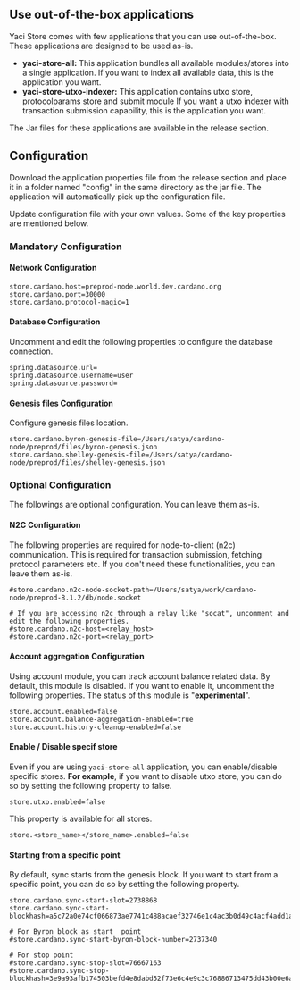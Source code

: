 ## Use out-of-the-box applications

Yaci Store comes with few applications that you can use out-of-the-box. These applications are designed to be used as-is.

- **yaci-store-all:** This application bundles all available modules/stores into a single application. If you want to index all available data, this is the application you want.
- **yaci-store-utxo-indexer:** This application contains utxo store,  protocolparams store and submit module If you want a utxo indexer with transaction submission capability, this is the application you want.

The Jar files for these applications are available in the release section.

## Configuration

Download the application.properties file from the release section and place it in a folder named "config" in the same directory as the jar file. 
The application will automatically pick up the configuration file.

Update configuration file with your own values. Some of the key properties are mentioned below.

### Mandatory Configuration

#### Network Configuration

```
store.cardano.host=preprod-node.world.dev.cardano.org
store.cardano.port=30000
store.cardano.protocol-magic=1
```

#### Database Configuration

Uncomment and edit the following properties to configure the database connection.

```
spring.datasource.url=
spring.datasource.username=user
spring.datasource.password=
```

#### Genesis files Configuration

Configure genesis files location.

```
store.cardano.byron-genesis-file=/Users/satya/cardano-node/preprod/files/byron-genesis.json
store.cardano.shelley-genesis-file=/Users/satya/cardano-node/preprod/files/shelley-genesis.json
```

### Optional Configuration
The followings are optional configuration. You can leave them as-is.

#### N2C Configuration

The following properties are required for node-to-client (n2c) communication. This is required for transaction submission,
fetching protocol parameters etc. If you don't need these functionalities, you can leave them as-is.
```
#store.cardano.n2c-node-socket-path=/Users/satya/work/cardano-node/preprod-8.1.2/db/node.socket

# If you are accessing n2c through a relay like "socat", uncomment and edit the following properties.
#store.cardano.n2c-host=<relay_host>
#store.cardano.n2c-port=<relay_port>
```

#### Account aggregation Configuration

Using account module, you can track account balance related data. By default, this module is disabled. If you want to enable it, uncomment the following properties.
The status of this module is "**experimental**".

```
store.account.enabled=false
store.account.balance-aggregation-enabled=true
store.account.history-cleanup-enabled=false
```

#### Enable / Disable specif store

Even if you are using ``yaci-store-all`` application, you can enable/disable specific stores. **For example**, if you want to disable utxo store, you can do so by setting the following property to false.

```
store.utxo.enabled=false
```

This property is available for all stores.

```
store.<store_name></store_name>.enabled=false
```

#### Starting from a specific point

By default, sync starts from the genesis block. If you want to start from a specific point, you can do so by setting the following property.

```
store.cardano.sync-start-slot=2738868
store.cardano.sync-start-blockhash=a5c72a0e74cf066873ae7741c488acaef32746e1c4ac3b0d49c4acf4add1a47c

# For Byron block as start  point
#store.cardano.sync-start-byron-block-number=2737340

# For stop point
#store.cardano.sync-stop-slot=76667163
#store.cardano.sync-stop-blockhash=3e9a93afb174503befd4e8dabd52f73e6c4e9c3c76886713475dd43b00e6acbf
```
